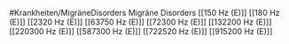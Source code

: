 #Krankheiten/MigräneDisorders
Migräne Disorders
[[150 Hz (E)]]
[[180 Hz (E)]]
[[2320 Hz (E)]]
[[63750 Hz (E)]]
[[72300 Hz (E)]]
[[132200 Hz (E)]]
[[220300 Hz (E)]]
[[587300 Hz (E)]]
[[722520 Hz (E)]]
[[915200 Hz (E)]]